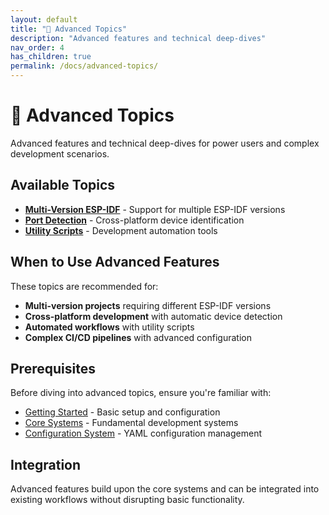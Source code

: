 ```yaml
---
layout: default
title: "🔬 Advanced Topics"
description: "Advanced features and technical deep-dives"
nav_order: 4
has_children: true
permalink: /docs/advanced-topics/
---
```


# 🔬 Advanced Topics

Advanced features and technical deep-dives for power users and complex development scenarios.

## Available Topics

- **[Multi-Version ESP-IDF](/docs/advanced/multi-version-idf/)** - Support for multiple ESP-IDF versions
- **[Port Detection](/docs/advanced/port-detection/)** - Cross-platform device identification
- **[Utility Scripts](/docs/advanced/utility-scripts/)** - Development automation tools

## When to Use Advanced Features

These topics are recommended for:

- **Multi-version projects** requiring different ESP-IDF versions
- **Cross-platform development** with automatic device detection
- **Automated workflows** with utility scripts
- **Complex CI/CD pipelines** with advanced configuration

## Prerequisites

Before diving into advanced topics, ensure you're familiar with:

- [Getting Started](/docs/getting-started/) - Basic setup and configuration
- [Core Systems](/docs/core-systems/) - Fundamental development systems
- [Configuration System](/docs/configuration/) - YAML configuration management

## Integration

Advanced features build upon the core systems and can be integrated into existing workflows without disrupting basic functionality.
